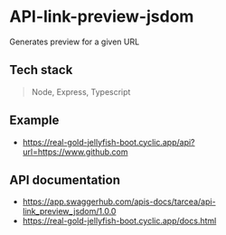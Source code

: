 # API-link-preview-jsdom

Generates preview for a given URL

## Tech stack

> Node, Express, Typescript

## Example

- https://real-gold-jellyfish-boot.cyclic.app/api?url=https://www.github.com

## API documentation

- https://app.swaggerhub.com/apis-docs/tarcea/api-link_preview_jsdom/1.0.0
- https://real-gold-jellyfish-boot.cyclic.app/docs.html
